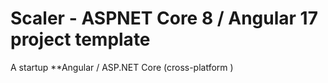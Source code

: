 # **Scaler** - ASPNET Core 8 / Angular 17 project template

A startup **Angular / ASP.NET Core  (cross-platform )


